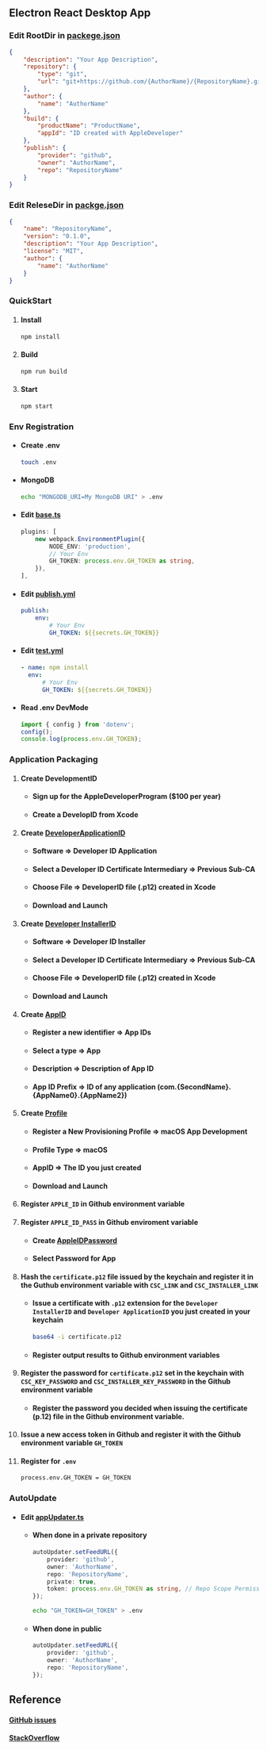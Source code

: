 ## Electron React Desktop App

### Edit RootDir in [packege.json](packge.json)

```json
{
    "description": "Your App Description",
    "repository": {
        "type": "git",
        "url": "git+https://github.com/{AuthorName}/{RepositoryName}.git"
    },
    "author": {
        "name": "AuthorName"
    },
    "build": {
        "productName": "ProductName",
        "appId": "ID created with AppleDeveloper"
    },
    "publish": {
        "provider": "github",
        "owner": "AuthorName",
        "repo": "RepositoryName"
    }
}
```

### Edit ReleseDir in [packge.json](release/app/packge.json)

```json
{
    "name": "RepositoryName",
    "version": "0.1.0",
    "description": "Your App Description",
    "license": "MIT",
    "author": {
        "name": "AuthorName"
    }
}
```

### QuickStart

1. #### Install

    ```bash
    npm install
    ```

2. #### Build

    ```bash
    npm run build
    ```

3. #### Start

    ```bash
    npm start
    ```

### Env Registration

-   #### Create .env

    ```bash
    touch .env
    ```

-   #### MongoDB

    ```bash
    echo "MONGODB_URI=My MongoDB URI" > .env
    ```

-   #### Edit [base.ts](.erb/configs/webpack.config.base.ts)

    ```typescript
    plugins: [
        new webpack.EnvironmentPlugin({
            NODE_ENV: 'production',
            // Your Env
            GH_TOKEN: process.env.GH_TOKEN as string,
        }),
    ],
    ```

-   #### Edit [publish.yml](.github/workflows/publish.yml)

    ```yml
    publish:
        env:
            # Your Env
            GH_TOKEN: ${{secrets.GH_TOKEN}}
    ```

-   #### Edit [test.yml](.github/workflows/publish.yml)

    ```yml
    - name: npm install
      env:
          # Your Env
          GH_TOKEN: ${{secrets.GH_TOKEN}}
    ```

-   #### Read .env DevMode

    ```typescript
    import { config } from 'dotenv';
    config();
    console.log(process.env.GH_TOKEN);
    ```

### Application Packaging

1. #### Create DevelopmentID

    - #### Sign up for the AppleDeveloperProgram ($100 per year)

    - #### Create a DevelopID from Xcode

2. #### Create [DeveloperApplicationID](https://developer.apple.com/account/resources/certificates/add)

    - #### Software => Developer ID Application

    - #### Select a Developer ID Certificate Intermediary => Previous Sub-CA

    - #### Choose File => DeveloperID file (.p12) created in Xcode

    - #### Download and Launch

3. #### Create [Developer InstallerID](https://developer.apple.com/account/resources/certificates/add)

    - #### Software => Developer ID Installer

    - #### Select a Developer ID Certificate Intermediary => Previous Sub-CA

    - #### Choose File => DeveloperID file (.p12) created in Xcode

    - #### Download and Launch

4. #### Create [AppID](https://developer.apple.com/account/resources/identifiers/list)

    - #### Register a new identifier => App IDs

    - #### Select a type => App

    - #### Description => Description of App ID

    - #### App ID Prefix => ID of any application (com.{SecondName}.{AppName0}.{AppName2})

5. #### Create [Profile](https://developer.apple.com/account/resources/profiles/add)

    - #### Register a New Provisioning Profile => macOS App Development

    - #### Profile Type => macOS

    - #### AppID => The ID you just created

    - #### Download and Launch

6. #### Register `APPLE_ID` in Github environment variable

7. #### Register `APPLE_ID_PASS` in Github enviroment variable

    - #### Create [AppleIDPassword](https://appleid.apple.com/account/manage)

    - #### Select Password for App

8. #### Hash the `certificate.p12` file issued by the keychain and register it in the Guthub environment variable with `CSC_LINK` and `CSC_INSTALLER_LINK`

    - #### Issue a certificate with `.p12` extension for the `Developer InstallerID` and `Developer ApplicationID` you just created in your keychain

        ```bash
        base64 -i certificate.p12
        ```

    - #### Register output results to Github environment variables

9. #### Register the password for `certificate.p12` set in the keychain with `CSC_KEY_PASSWORD` and `CSC_INSTALLER_KEY_PASSWORD` in the Github environment variable

    - #### Register the password you decided when issuing the certificate (p.12) file in the Github environment variable.

10. #### Issue a new access token in Github and register it with the Github environment variable `GH_TOKEN`

11. #### Register for `.env`

    ```txt
    process.env.GH_TOKEN = GH_TOKEN
    ```

### AutoUpdate

-   #### Edit [appUpdater.ts](src/main/event/appUpdater.ts)

    -   #### When done in a private repository

        ```typescript
        autoUpdater.setFeedURL({
            provider: 'github',
            owner: 'AuthorName',
            repo: 'RepositoryName',
            private: true,
            token: process.env.GH_TOKEN as string, // Repo Scope Permission
        });
        ```

        ```bash
        echo "GH_TOKEN=GH_TOKEN" > .env
        ```

    -   #### When done in public

        ```typescript
        autoUpdater.setFeedURL({
            provider: 'github',
            owner: 'AuthorName',
            repo: 'RepositoryName',
        });
        ```

## Reference

#### [GitHub issues](https://github.com/electron-react-boilerplate/electron-react-boilerplate/issues/400)

#### [StackOverflow](https://stackoverflow.com/questions/tagged/electron-react-boilerplate)

